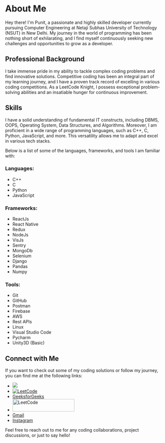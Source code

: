 # About Me

Hey there! I'm Punit, a passionate and highly skilled developer currently pursuing Computer Engineering at Netaji Subhas University of Technology (NSUT) in New Delhi. My journey in the world of programming has been nothing short of exhilarating, and I find myself continuously seeking new challenges and opportunities to grow as a developer.

## Professional Background

I take immense pride in my ability to tackle complex coding problems and find innovative solutions. Competitive coding has been an integral part of my learning journey, and I have a proven track record of excelling in various coding competitions. As a LeetCode Knight, I possess exceptional problem-solving abilities and an insatiable hunger for continuous improvement.

## Skills

I have a solid understanding of fundamental IT constructs, including DBMS, OOPS, Operating System, Data Structures, and Algorithms. Moreover, I am proficient in a wide range of programming languages, such as C++, C, Python, JavaScript, and more. This versatility allows me to adapt and excel in various tech stacks.

Below is a list of some of the languages, frameworks, and tools I am familiar with:

### Languages:
- C++
- C
- Python
- JavaScript

### Frameworks:
- ReactJs
- React Native
- Redux
- NodeJs
- VisJs
- Sentry
- MongoDb
- Selenium
- Django
- Pandas
- Numpy

### Tools:
- Git
- GitHub
- Postman
- Firebase
- AWS
- Rest APIs
- Linux
- Visual Studio Code
- Pycharm
- Unity3D (Basic)

## Connect with Me

If you want to check out some of my coding solutions or follow my journey, you can find me at the following links:
- ![](https://komarev.com/ghpvc/?username=Punit611)
- [![LeetCode](https://assets.leetcode.com/static_assets/public/webpack_bundles/images/logo-dark.e99485d9b.svg)](https://leetcode.com/monesehrawat423)
- [GeeksforGeeks](https://auth.geeksforgeeks.org/user/{your_gfg_username}/practice/)
- [<img src="https://assets.leetcode.com/static_assets/public/webpack_bundles/images/logo-dark.e99485d9b.svg" alt="LeetCode" width="200" height="40">](https://leetcode.com/monesehrawat423)
- [Gmail](mailto:{your_email}@gmail.com)
- [Instagram](https://www.instagram.com/{your_instagram_username}/)

Feel free to reach out to me for any coding collaborations, project discussions, or just to say hello!

<!--
**Punit611/punit611** is a ✨ _special_ ✨ repository because its `README.md` (this file) appears on your GitHub profile.

Here are some ideas to get you started:

- 🔭 I’m currently working on ...
- 🌱 I’m currently learning ...
- 👯 I’m looking to collaborate on ...
- 🤔 I’m looking for help with ...
- 💬 Ask me about ...
- 📫 How to reach me: ...
- 😄 Pronouns: ...
- ⚡ Fun fact: ...
-->
